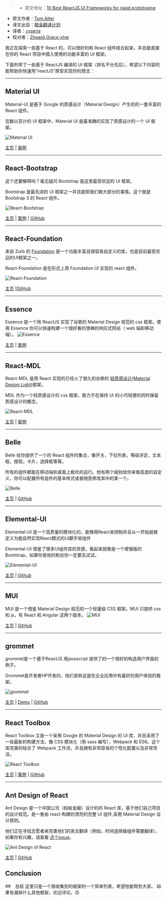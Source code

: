 > * 原文地址：[10 Best ReactJS UI Frameworks for rapid prototyping](https://hashnode.com/post/10-best-reactjs-ui-frameworks-for-rapid-prototyping-cit49tqx414z89c53equ4zc5k?utm_source=Feed%20Digest&utm_medium=email&utm_campaign=Hashnode%20Feed%20Digest)
* 原文作者：[Tom Alter](https://hashnode.com/@tomasp)
* 译文出自：[掘金翻译计划](https://github.com/xitu/gold-miner)
* 译者：[cyseria](https://github.com/cyseria)
* 校对者：[Zheaoli](https://github.com/Zheaoli),[Grace-xhw](https://github.com/Grace-xhw)


我正在探索一些基于 React 的，可以很好的和 React 组件结合起来，并且能直接在你的 React 项目中插入使用的功能丰富的 UI 框架。

下面列举了一些基于 ReactJS 编译的 UI 框架（排名不分先后），希望以下内容的能帮助你快速用“reactJS”原型实现你的想法：

* * *

## Material UI

Material-UI 是基于 Google 的质感设计（Material Design）产生的的一套丰富的 React 组件。

在数以百计的 UI 框架中，Material UI 是最准确的实现了质感设计的一个 UI 框架。

![Material UI](http://ac-Myg6wSTV.clouddn.com/74e8beb9a9a7c43a5b98.jpg)

[主页](http://www.material-ui.com/) | [案例](http://www.material-ui.com/#/components/)

* * *

## React-Bootstrap

这个还要解释吗？毫无疑问 Bootstrap 是这里最受欢迎的 UI 框架。

Bootstrap 是最先进的 UI 框架之一并且能帮我们做大部分的事情。这个就是 Bootstrap 3 的 React 组件。

![React-Bootstrap](http://ac-Myg6wSTV.clouddn.com/f31c2cefeb94bdf497a7.jpg)

[主页](https://react-bootstrap.github.io/) | [案例](https://react-bootstrap.github.io/components.html) | [GitHub](https://github.com/react-bootstrap/react-bootstrap/)

* * *

## React-Foundation

来自 Zurb 的 [Foundation](http://foundation.zurb.com/) 是一个功能丰富且很容易自定义的库，也是目前最受欢迎的UI框架之一。

React-Foundation 是在形式上用 Foundation UI 实现的 react 组件。

![React-Foundation](http://ac-Myg6wSTV.clouddn.com/d2242b9051b0459ca781.jpg)

[主页](https://react.foundation) |[GitHub](https://github.com/nordsoftware/react-foundation)

* * *

## Essence

Essence 是一个用 ReactJS 实现了谷歌的 Material Design 规范的 css 框架。使用 Essence 你可以快速构建一个很好看的很棒的响应式网站（ web 端和移动端）。
![Essence](http://ac-Myg6wSTV.clouddn.com/0804b37102c26cba94ae.jpg)

[主页](http://getessence.io/home) | [案例](http://getessence.io/core)

* * *

## React-MDL

React-MDL 是用 React 实现的已经火了很久的谷歌的 [轻质感设计(Material Design Light)](https://www.getmdl.io/components/index.html)框架。

MDL 作为一个轻质感设计的 css 框架，致力于在保持 UI 的小巧轻便的同时保留质感设计的概念。

![React-MDL](http://ac-Myg6wSTV.clouddn.com/586b70dd05495a6b1d6e.jpg)

[主页](https://tleunen.github.io/react-mdl/) | [案例](https://tleunen.github.io/react-mdl/components/)

* * *

## Belle

Belle 给你提供了一个的 React 组件的集合，像开关，下拉列表，等级评定，文本框，按钮，卡片，选择框等等。

所有的组件都能在移动端和桌面上极优的运行。他有两个级别给你来做高度的自定义，你可以配置所有组件的基本样式或者随意修改其中的某一个。

![Belle](http://ac-Myg6wSTV.clouddn.com/94ad593d2f1d45038640.jpg)

[主页](http://nikgraf.github.io/belle/) | [GitHub](https://github.com/nikgraf/belle)

* * *

## Elemental-UI


Elemental-UI 是一个高质量的模块化的，能够用React来控制并且从一开始就被定义为能自然实现React模式的UI脚手架组件

Elemental-UI 借鉴了很多UI组件库的灵感，看起来就像是一个增强版的 Bootstrap。如果你是他的粉丝你一定要去试试。

![Elemental-UI](https://res.cloudinary.com/hashnode/image/upload/v1473939642/a2jwc8adyvu8poz7tdkf.jpg)

[主页](http://elemental-ui.com/) | [Github](https://github.com/elementalui/elemental)

* * *

## MUI


MUI 是一个借鉴 Material Design 规范的一个轻量级 CSS 框架。MUI 只提供 css 和 js，有 React 和 Angular 这两个版本。
![MUI](http://ac-Myg6wSTV.clouddn.com/b6be8f80db46838e9757.jpg)

[主页](https://www.muicss.com/) | [GitHub](https://github.com/muicss/mui)

* * *

## grommet


grommet是一个基于ReactJS 用javascript 提供了的一个很好的构造用户界面的例子。

Grommet是开发者HP开发的，他们宣称这是在企业应用中有最好的用户体验的框架。

![grommet](https://res.cloudinary.com/hashnode/image/upload/v1473939674/xmnvbzrenzzik5qwaomb.jpg)

[主页](https://grommet.github.io/) | [Demo](https://grommet.github.io/docs/get-started) | [GitHub](https://github.com/grommet/grommet)

* * *

## React Toolbox

React Toolbox 又是一个采用 Google 的 Material Design 的 UI 库，并且采用了一些最新的构建方法，像 CSS 模块化（用 sass 编写），Webpack 和 ES6。这个库完美的结合了 Webpack 工作流，并且拥有非常容易的个性化配置以及非常灵活。

![React Toolbox](https://res.cloudinary.com/hashnode/image/upload/v1473939692/o7lv8dqddvutdyxtca7f.jpg)

[主页](http://react-toolbox.com/) | [案例](http://react-toolbox.com/#/components) | [GitHub](http://www.github.com/react-toolbox/react-toolbox)

* * *

## Ant Design of React

Ant Design 是一个中国公司（蚂蚁金服）设计的的 React 库，基于他们自己项目的设计规范。是一套由 react 构建的漂亮的完整 UI 组件,采用 Material Design 设计原则。

他们正在寻找志愿者来完善他们的英文翻译（例如，时间选择器组件需要翻译），如果你有兴趣，请查看 [这个issue](https://github.com/ant-design/ant-design/issues/1471)。


![Ant Design of React](https://res.cloudinary.com/hashnode/image/upload/v1473940606/usrcytdcrzdnhi71ijlj.jpg)

[主页](http://beta.ant.design/docs/react/introduce) | [GitHub](https://github.com/ant-design/ant-design)

## Conclusion

##　总结
这里只是一个我收集到的框架的一个简单列表，希望他能帮到大家。
如果有漏掉什么其他框架，欢迎评论。😊



